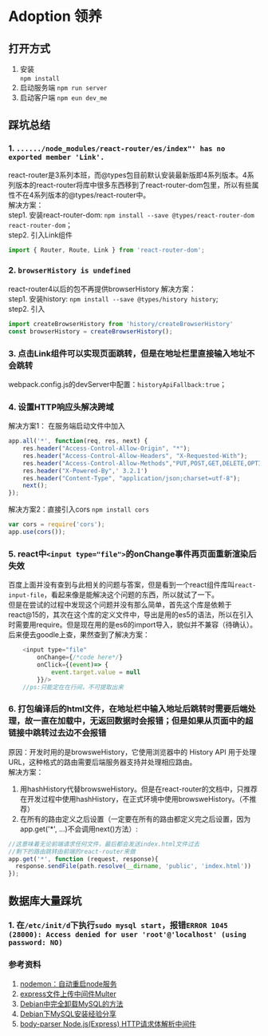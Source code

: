 # Adoption 领养

## 打开方式
1. 安装   
`npm install`
2. 启动服务端
`npm run server`
3. 启动客户端
`npm eun dev_me`


## 踩坑总结
### 1. `....../node_modules/react-router/es/index"' has no exported member 'Link'.`
react-router是3系列本班，而@types包目前默认安装最新版即4系列版本。4系列版本的react-router将库中很多东西移到了react-router-dom包里，所以有些属性不在4系列版本的@types/react-router中。  
解决方案：  
step1. 安装react-router-dom: `npm install --save @types/react-router-dom react-router-dom`；  
step2. 引入Link组件
```javascript
import { Router, Route, Link } from 'react-router-dom';
```

### 2. `browserHistory is undefined`
react-router4以后的包不再提供browserHistory
解决方案：  
step1. 安装history:  `npm install --save @types/history history`;  
step2. 引入
```javascript
import createBrowserHistory from 'history/createBrowserHistory'
const browserHistory = createBrowserHistory();
```

### 3. 点击Link组件可以实现页面跳转，但是在地址栏里直接输入地址不会跳转
webpack.config.js的devServer中配置：`historyApiFallback:true`；

### 4. 设置HTTP响应头解决跨域
解决方案1： 在服务端启动文件中加入
```javascript
app.all('*', function(req, res, next) {
    res.header("Access-Control-Allow-Origin", "*");
    res.header("Access-Control-Allow-Headers", "X-Requested-With");
    res.header("Access-Control-Allow-Methods","PUT,POST,GET,DELETE,OPTIONS");
    res.header("X-Powered-By",' 3.2.1')
    res.header("Content-Type", "application/json;charset=utf-8");
    next();
});
```
解决方案2：直接引入cors
`npm install cors`
```javascript
var cors = require('cors');
app.use(cors());
```
### 5. react中`<input type="file">`的onChange事件再页面重新渲染后失效
百度上面并没有查到与此相关的问题与答案，但是看到一个react组件库叫`react-input-file`，看起来像是能解决这个问题的东西，所以就试了一下。  
但是在尝试的过程中发现这个问题并没有那么简单，首先这个库是依赖于react@15的，其次在这个库的定义文件中，导出是用的es5的语法，所以在引入时需要用require。但是现在用的是es6的import导入，貌似并不兼容（待确认）。  
后来便去goodle上查，果然查到了解决方案：
```javascript
    <input type="file"
        onChange={/*code here*/}
        onClick={(event)=> { 
            event.target.value = null
        }}/>
    //ps:只能定在在行间，不可提取出来
```

### 6. 打包编译后的html文件，在地址栏中输入地址后跳转时需要后端处理，故一直在加载中，无返回数据时会报错；但是如果从页面中的超链接中跳转过去边不会报错
原因：开发时用的是browsweHistory，它使用浏览器中的 History API 用于处理 URL，这种格式的路由需要后端服务器支持并处理相应路由。   
解决方案：  
1. 用hashHistory代替browsweHistory。但是在react-router的文档中，只推荐在开发过程中使用hashHistory，在正式环境中使用browsweHistory。（不推荐）  
2. 在所有的路由定义之后设置（一定要在所有的路由都定义完之后设置，因为app.get('*', ...)不会调用next()方法）:
```javascript
//这意味着无论前端请求任何文件，最后都会发送index.html文件过去
//剩下的路由跳转由前端的react-router来做
app.get('*', function (request, response){
  response.sendFile(path.resolve(__dirname, 'public', 'index.html'))
});
```


## 数据库大量踩坑
### 1. 在`/etc/init/d`下执行`sudo mysql start`，报错`ERROR 1045 (28000): Access denied for user 'root'@'localhost' (using password: NO)`







### 参考资料
1. [nodemon：自动重启node服务](https://github.com/remy/nodemon/)
2. [express文件上传中间件Multer](https://github.com/expressjs/multer)
3. [Debian中完全卸载MySQL的方法](http://www.jb51.net/article/50884.htm)
4. [Debian下MySQL安装经验分享](http://www.linuxidc.com/Linux/2008-10/16513.htm)
5. [body-parser Node.js(Express) HTTP请求体解析中间件](http://blog.csdn.net/yanyang1116/article/details/54847560)

